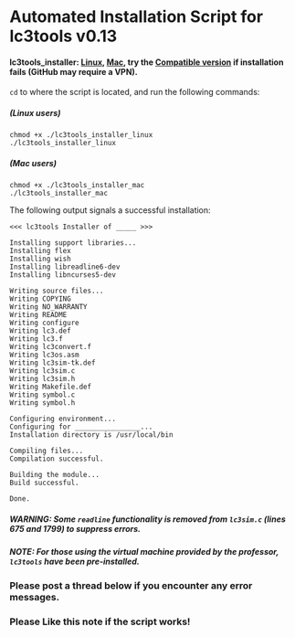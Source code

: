 # Automated Installation Script for lc3tools v0.13

#### lc3tools_installer: [Linux](https://github.com/AllenHeartcore/AllenHeartcore_MiscPrograms/raw/main/ECE120_TA_resources/lc3tools_installer_linux), [Mac](https://github.com/AllenHeartcore/AllenHeartcore_MiscPrograms/raw/main/ECE120_TA_resources/lc3tools_installer_mac), try the [Compatible version](https://github.com/AllenHeartcore/AllenHeartcore_MiscPrograms/raw/main/ECE120_TA_resources/lc3tools_installer_compatible) if installation fails (GitHub may require a VPN). 

`cd` to where the script is located, and run the following commands: 

##### (Linux users)
```shell
chmod +x ./lc3tools_installer_linux
./lc3tools_installer_linux
```

##### (Mac users)
```shell
chmod +x ./lc3tools_installer_mac
./lc3tools_installer_mac
```

The following output signals a successful installation: 
```
<<< lc3tools Installer of _____ >>>

Installing support libraries...
Installing flex
Installing wish
Installing libreadline6-dev
Installing libncurses5-dev

Writing source files...
Writing COPYING
Writing NO_WARRANTY
Writing README
Writing configure
Writing lc3.def
Writing lc3.f
Writing lc3convert.f
Writing lc3os.asm
Writing lc3sim-tk.def
Writing lc3sim.c
Writing lc3sim.h
Writing Makefile.def
Writing symbol.c
Writing symbol.h

Configuring environment...
Configuring for ________________...
Installation directory is /usr/local/bin

Compiling files...
Compilation successful.

Building the module...
Build successful.

Done.

```

##### **WARNING:** Some `readline` functionality is removed from `lc3sim.c` (lines 675 and 1799) to suppress errors. 

##### **NOTE:** For those using the virtual machine provided by the professor, `lc3tools` have been pre-installed. 

### Please __**post a thread**__ below if you encounter any error messages. 

### Please __**Like**__ this note if the script works! 

